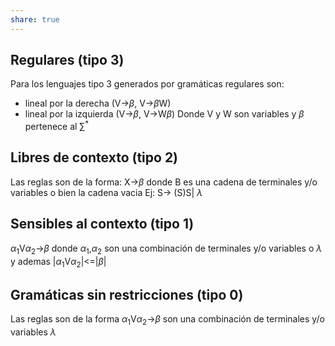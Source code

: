 ```yaml
---
share: true
---
```

## Regulares (tipo 3)
Para los lenguajes tipo 3 generados por gramáticas regulares
son:
- lineal por la derecha (V$\rightarrow$$\beta$, V$\rightarrow$$\beta$W)
- lineal por la izquierda (V$\rightarrow$$\beta$, V$\rightarrow$W$\beta$)
Donde V y W son variables y $\beta$ pertenece al $\sum^*$ 
## Libres de contexto (tipo 2)
Las reglas son de la forma:
X$\rightarrow$$\beta$
donde B es una cadena de terminales y/o variables o bien la cadena vacia
Ej:
S$\rightarrow$ (S)S| $\lambda$
## Sensibles al contexto (tipo 1) 
$\alpha_1$V$\alpha_2$$\rightarrow$$\beta$
donde $\alpha_1$,$\alpha_2$ son una combinación de terminales y/o variables o $\lambda$
y ademas |$\alpha_1$V$\alpha_2$|<=|$\beta$|
## Gramáticas sin restricciones (tipo 0)
Las reglas son de la forma $\alpha_1$V$\alpha_2$$\rightarrow$$\beta$  son una combinación de terminales y/o variables  $\lambda$

